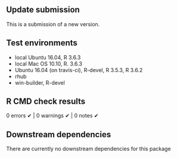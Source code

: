 ## Update submission
This is a submission of a new version.

## Test environments
* local Ubuntu 16.04, R 3.6.3
* local Mac OS 10.10, R. 3.6.3
* Ubuntu 16.04 (on travis-ci), R-devel, R 3.5.3, R 3.6.2
* rhub
* win-builder, R-devel

## R CMD check results
0 errors ✔ | 0 warnings ✔ | 0 notes ✔


## Downstream dependencies
There are currently no downstream dependencies for this package
